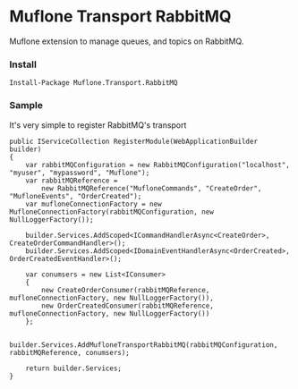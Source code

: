 # Muflone Transport RabbitMQ
Muflone extension to manage queues, and topics on RabbitMQ. 
 
### Install ###
`Install-Package Muflone.Transport.RabbitMQ`

### Sample ###
It's very simple to register RabbitMQ's transport

    public IServiceCollection RegisterModule(WebApplicationBuilder builder)
    {
        var rabbitMQConfiguration = new RabbitMQConfiguration("localhost", "myuser", "mypassword", "Muflone");
        var rabbitMQReference =
            new RabbitMQReference("MufloneCommands", "CreateOrder", "MufloneEvents", "OrderCreated");
        var mufloneConnectionFactory = new MufloneConnectionFactory(rabbitMQConfiguration, new NullLoggerFactory());
    
        builder.Services.AddScoped<ICommandHandlerAsync<CreateOrder>, CreateOrderCommandHandler>();
        builder.Services.AddScoped<IDomainEventHandlerAsync<OrderCreated>, OrderCreatedEventHandler>();
    
        var conumsers = new List<IConsumer>
        {
            new CreateOrderConsumer(rabbitMQReference, mufloneConnectionFactory, new NullLoggerFactory()),
            new OrderCreatedConsumer(rabbitMQReference, mufloneConnectionFactory, new NullLoggerFactory())
        };
    
        builder.Services.AddMufloneTransportRabbitMQ(rabbitMQConfiguration, rabbitMQReference, conumsers);
    
        return builder.Services;
    }

